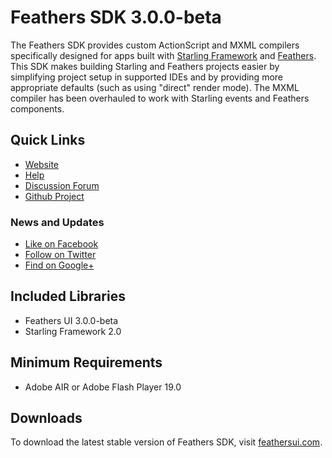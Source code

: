 # Feathers SDK 3.0.0-beta

The Feathers SDK provides custom ActionScript and MXML compilers specifically designed for apps built with [Starling Framework](http://starling-framework.org/) and [Feathers](http://feathersui.com/). This SDK makes building Starling and Feathers projects easier by simplifying project setup in supported IDEs and by providing more appropriate defaults (such as using "direct" render mode). The MXML compiler has been overhauled to work with Starling events and Feathers components.

## Quick Links

* [Website](http://feathersui.com/sdk/)
* [Help](http://feathersui.com/help/sdk/)
* [Discussion Forum](http://forum.starling-framework.org/forum/feathers)
* [Github Project](https://github.com/BowlerHatLLC/feathers-sdk)

### News and Updates

* [Like on Facebook](https://facebook.com/feathersui)
* [Follow on Twitter](https://twitter.com/feathersui)
* [Find on Google+](https://www.google.com/+feathersui)

## Included Libraries

* Feathers UI 3.0.0-beta
* Starling Framework 2.0

## Minimum Requirements

* Adobe AIR or Adobe Flash Player 19.0

## Downloads

To download the latest stable version of Feathers SDK, visit [feathersui.com](http://feathersui.com/).